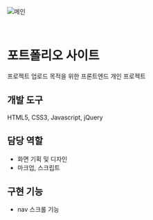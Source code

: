 ![메인](https://user-images.githubusercontent.com/35926413/84654580-6aa72100-af4a-11ea-9f5d-7d61df40dffd.png)

<br>

# 포트폴리오 사이트
프로젝트 업로드 목적을 위한 프론트엔드 개인 프로젝트

## 개발 도구
HTML5, CSS3, Javascript, jQuery

## 담당 역할
- 화면 기획 및 디자인
- 마크업, 스크립트

## 구현 기능
- nav 스크롤 기능